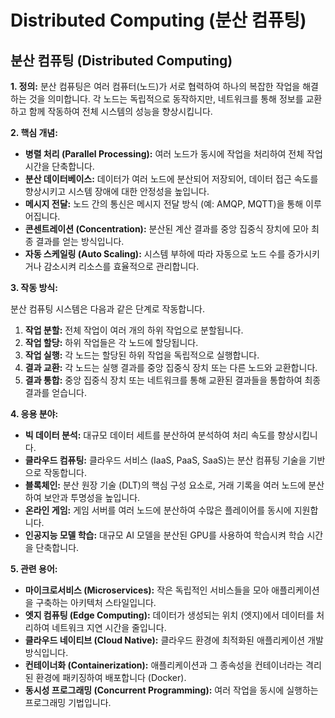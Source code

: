 # Distributed Computing (분산 컴퓨팅)

## 분산 컴퓨팅 (Distributed Computing)

**1. 정의:**
분산 컴퓨팅은 여러 컴퓨터(노드)가 서로 협력하여 하나의 복잡한 작업을 해결하는 것을 의미합니다. 각 노드는 독립적으로 동작하지만, 네트워크를 통해 정보를 교환하고 함께 작동하여 전체 시스템의 성능을 향상시킵니다.

**2. 핵심 개념:**

*   **병렬 처리 (Parallel Processing):** 여러 노드가 동시에 작업을 처리하여 전체 작업 시간을 단축합니다.
*   **분산 데이터베이스:** 데이터가 여러 노드에 분산되어 저장되어, 데이터 접근 속도를 향상시키고 시스템 장애에 대한 안정성을 높입니다.
*   **메시지 전달:** 노드 간의 통신은 메시지 전달 방식 (예: AMQP, MQTT)을 통해 이루어집니다.
*   **콘센트레이션 (Concentration):**  분산된 계산 결과를 중앙 집중식 장치에 모아 최종 결과를 얻는 방식입니다.
*   **자동 스케일링 (Auto Scaling):**  시스템 부하에 따라 자동으로 노드 수를 증가시키거나 감소시켜 리소스를 효율적으로 관리합니다.

**3. 작동 방식:**

분산 컴퓨팅 시스템은 다음과 같은 단계로 작동합니다.

1.  **작업 분할:** 전체 작업이 여러 개의 하위 작업으로 분할됩니다.
2.  **작업 할당:** 하위 작업들은 각 노드에 할당됩니다.
3.  **작업 실행:** 각 노드는 할당된 하위 작업을 독립적으로 실행합니다.
4.  **결과 교환:** 각 노드는 실행 결과를 중앙 집중식 장치 또는 다른 노드와 교환합니다.
5.  **결과 통합:**  중앙 집중식 장치 또는 네트워크를 통해 교환된 결과들을 통합하여 최종 결과를 얻습니다.

**4. 응용 분야:**

*   **빅 데이터 분석:** 대규모 데이터 세트를 분산하여 분석하여 처리 속도를 향상시킵니다.
*   **클라우드 컴퓨팅:**  클라우드 서비스 (IaaS, PaaS, SaaS)는 분산 컴퓨팅 기술을 기반으로 작동합니다.
*   **블록체인:**  분산 원장 기술 (DLT)의 핵심 구성 요소로, 거래 기록을 여러 노드에 분산하여 보안과 투명성을 높입니다.
*   **온라인 게임:**  게임 서버를 여러 노드에 분산하여 수많은 플레이어를 동시에 지원합니다.
*   **인공지능 모델 학습:** 대규모 AI 모델을 분산된 GPU를 사용하여 학습시켜 학습 시간을 단축합니다.

**5. 관련 용어:**

*   **마이크로서비스 (Microservices):** 작은 독립적인 서비스들을 모아 애플리케이션을 구축하는 아키텍처 스타일입니다.
*   **엣지 컴퓨팅 (Edge Computing):** 데이터가 생성되는 위치 (엣지)에서 데이터를 처리하여 네트워크 지연 시간을 줄입니다.
*   **클라우드 네이티브 (Cloud Native):** 클라우드 환경에 최적화된 애플리케이션 개발 방식입니다.
*   **컨테이너화 (Containerization):** 애플리케이션과 그 종속성을 컨테이너라는 격리된 환경에 패키징하여 배포합니다 (Docker).
*   **동시성 프로그래밍 (Concurrent Programming):** 여러 작업을 동시에 실행하는 프로그래밍 기법입니다.
